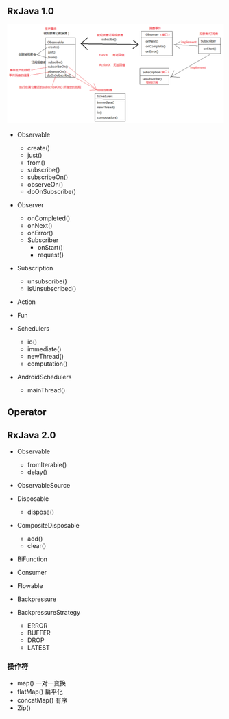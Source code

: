 ## RxJava 1.0

![](RxJava1.0/images/RxJava.png)

- Observable

  - create()
  - just()
  - from()
  - subscribe()
  - subscribeOn()
  - observeOn()
  - doOnSubscribe()
- Observer

  - onCompleted()
  - onNext()
  - onError()
  - Subscriber
    - onStart()
    - request()
- Subscription

  - unsubscribe()
  - isUnsubscribed()
- Action
- Fun
- Schedulers

  - io()
  - immediate()
  - newThread()
  - computation()
- AndroidSchedulers
  - mainThread()

## Operator

## RxJava 2.0

- Observable
  - fromIterable()
  - delay()


- ObservableSource
- Disposable
  - dispose()


- CompositeDisposable
  - add()
  - clear()
- BiFunction
- Consumer
- Flowable
- Backpressure
- BackpressureStrategy
  - ERROR
  - BUFFER
  - DROP
  - LATEST

### 操作符

- map() 一对一变换
- flatMap() 扁平化
- concatMap() 有序
- Zip()
